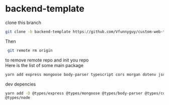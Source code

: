 # backend-template
clone this branch 
```bash
git clone -b backend-template https://github.com/Vfunnyguy/custom-web-template.git  
```
Then
```bash 
 git remote rm origin
 ``` 
to remove remote repo  and init you repo <br/>
Here is the list of some main package
```bash
yarn add express mongoose body-parser typescript cors morgan dotenv jsonwebtoken bcrypt
``` 
dev depencies
```bash 
yarn add -D @types/express @types/mongoose @types/body-parser @types/cors @types/morgan nodemon @types/jsonwebtoken @types/bcrypt
@types/node
```
